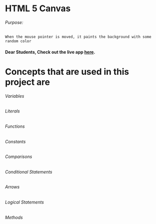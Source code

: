 # HTML 5 Canvas

###### Purpose:
    When the mouse pointer is moved, it paints the background with some random color

#### Dear Students, Check out the live app [here](https://kdeepika-brs.github.io/Html5-Canvas/).

# Concepts that are used in this project are 
###### Variables
###### Literals
###### Functions
###### Constants
###### Comparisons
###### Conditional Statements
###### Arrows
###### Logical Statements 
###### Methods
